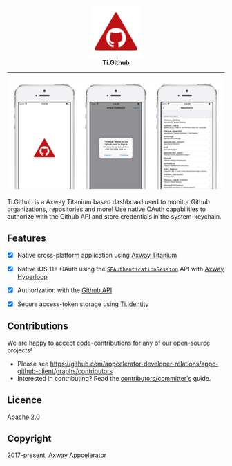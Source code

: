 <p align="center">
  <a href="https://appcelerator.com" target="_blank"><img width="120" src="./DefaultIcon.png"></a><br/>
  <strong>Ti.Github</strong>
</p>

---

<img alt="TiGithub" src=".github/screenshots.jpg" width="900" />

Ti.Github is a Axway Titanium based dashboard used to monitor Github organizations, repositories and more! Use
native OAuth capabilities to authorize with the Github API and store credentials in the system-keychain.

## Features

- [x] Native cross-platform application using [Axway Titanium](https://developer.appcelerator.com/)
- [x] Native iOS 11+ OAuth using the [`SFAuthenticationSession`](https://developer.apple.com/documentation/safariservices/sfauthenticationsession) API with [Axway Hyperloop](http://www.appcelerator.com/mobile-app-development-products/hyperloop/)
- [x] Authorization with the [Github API](https://developer.github.com/)
- [x] Secure access-token storage using [Ti.Identity](https://github.com/appcelerator-modules/titanium-identity)


## Contributions
We are happy to accept code-contributions for any of our open-source projects!
* Please see https://github.com/appcelerator-developer-relations/appc-github-client/graphs/contributors
* Interested in contributing? Read the [contributors/committer's](https://wiki.appcelerator.org/display/community/Home) guide.

## Licence
Apache 2.0

## Copyright
2017-present, Axway Appcelerator
